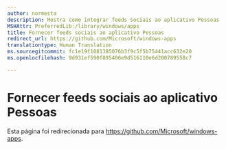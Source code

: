 ```yaml
---
author: normesta
description: Mostra como integrar feeds sociais ao aplicativo Pessoas
MSHAttr: PreferredLib:/library/windows/apps
title: Fornecer feeds sociais ao aplicativo Pessoas
redirect_url: https://github.com/Microsoft/windows-apps
translationtype: Human Translation
ms.sourcegitcommit: fc1e19f1081385076b3f9c5f5b75441acc632e20
ms.openlocfilehash: 9d931ef590f895406e9d516110e6d200789558c7

---
```


# Fornecer feeds sociais ao aplicativo Pessoas

Esta página foi redirecionada para https://github.com/Microsoft/windows-apps.



<!--HONumber=Nov16_HO1-->


